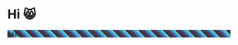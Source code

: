 # Hi 😸

<style type='text/css'>
  .test {
    background: repeating-linear-gradient(
      45deg,
      #303030,
      #504060 10px,
      #465298 10px,
      #56e8ff 20px
    );
  }
</style>

<p class='test'>hello</p>

<script>
  document.querySelector('p').innerText = 'replacement';
</script>
